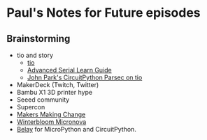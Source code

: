 # Paul's Notes for Future episodes

## Brainstorming
* tio and story
  * [tio](https://github.com/tio/tio) 
  * [Advanced Serial Learn Guide](https://learn.adafruit.com/welcome-to-circuitpython/advanced-serial-console-on-linux) 
  * [John Park's CircuitPython Parsec on tio](https://www.youtube.com/watch?v=gAs45AOycrg&list=PLjF7R1fz_OOWFqZfqW9jlvQSIUmwn9lWr&index=5)
* MakerDeck (Twitch, Twitter)
* Bambu X1 3D printer hype
* Seeed community
* Supercon
* [Makers Making Change](makersmakingchange.com)
* [Winterbloom Micronova](https://winterbloom.com/shop/micronova)
* [Belay](https://github.com/BrianPugh/belay) for MicroPython and CircuitPython.